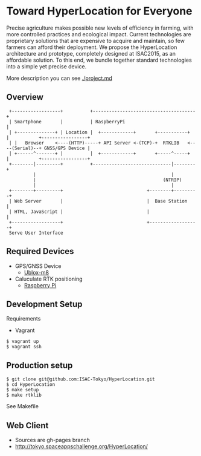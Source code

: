 # Toward HyperLocation for Everyone

Precise agriculture makes possible new levels of efficiency in farming, with more controlled practices and ecological impact. Current technologies are proprietary solutions that are expensive to acquire and maintain, so few farmers can afford their deployment. We propose the HyperLocation architecture and prototype, completely designed at ISAC2015, as an affordable solution. To this end, we bundle together standard technologies into a simple yet precise device.

More description you can see [./project.md](./project.md)

## Overview

```
 +------------------+          +--------------------------------------+                            
 | Smartphone       |          | RaspberryPi                          |                            
 | +--------------+ | Location |  +------------+       +-----------+  |           +-----------------+
 | |   Browser    <----(HTTP)-----+ API Server <-(TCP)-+  RTKLIB   <----(Serial)--+ GNSS/GPS Device |
 | +------^-------+ |          |  +------------+       +-----^-----+  |           +-----------------+
 +--------|---------+          +-----------------------------|--------+                            
          |                                                  |                                     
          |                                               (NTRIP)                                     
          |                                                  |                                     
 +--------+---------+                               +--------+---------+                           
 | Web Server       |                               |  Base Station    |                           
 | HTML, JavaScript |                               |                  |                           
 +------------------+                               +------------------+                           
 Serve User Interface
```
## Required Devices

- GPS/GNSS Device
  - [Ublox-m8](http://www.u-blox.com/en/u-blox-6-the-next-generation-gps-platform.html)
- Caluculate RTK positioning
  - [Raspberry Pi](https://www.raspberrypi.org/)

## Development Setup

Requirements
- Vagrant

```
$ vagrant up
$ vagrant ssh
```

## Production setup

```
$ git clone git@github.com:ISAC-Tokyo/HyperLocation.git
$ cd HyperLocation
$ make setup
$ make rtklib
```

See Makefile

## Web Client

- Sources are gh-pages branch
- http://tokyo.spaceappschallenge.org/HyperLocation/
